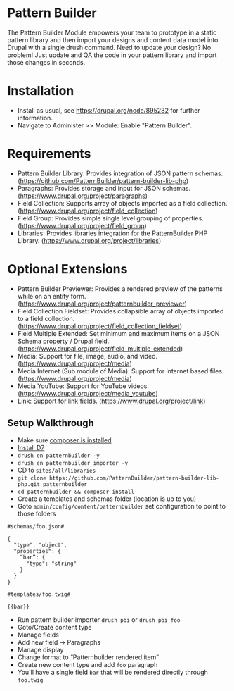 # Pattern Builder

The Pattern Builder Module empowers your team to prototype in a static pattern
library and then import your designs and content data model into Drupal with a
single drush command. Need to update your design? No problem! Just update and
QA the code in your pattern library and import those changes in seconds.

# Installation

* Install as usual, see https://drupal.org/node/895232 for further information.
* Navigate to Administer >> Module: Enable "Pattern Builder".

# Requirements

* Pattern Builder Library: Provides integration of JSON pattern schemas.
  (https://github.com/PatternBuilder/pattern-builder-lib-php)
* Paragraphs: Provides storage and input for JSON schemas.
  (https://www.drupal.org/project/paragraphs)
* Field Collection: Supports array of objects imported as a field collection.
  (https://www.drupal.org/project/field_collection)
* Field Group: Provides simple single level grouping of properties.
  (https://www.drupal.org/project/field_group)
* Libraries: Provides libraries integration for the PatternBuilder PHP Library.
  (https://www.drupal.org/project/libraries)

# Optional Extensions

* Pattern Builder Previewer: Provides a rendered preview of the patterns while
  on an entity form. (https://www.drupal.org/project/patternbuilder_previewer)
* Field Collection Fieldset: Provides collapsible array of objects imported to
  a field collection. (https://www.drupal.org/project/field_collection_fieldset)
* Field Multiple Extended: Set minimum and maximum items on a JSON Schema
  property / Drupal field.
  (https://www.drupal.org/project/field_multiple_extended)
* Media: Support for file, image, audio, and video.
  (https://www.drupal.org/project/media)
* Media Internet (Sub module of Media): Support for internet based files.
  (https://www.drupal.org/project/media)
* Media YouTube: Support for YouTube videos.
  (https://www.drupal.org/project/media_youtube)
* Link: Support for link fields. (https://www.drupal.org/project/link)


## Setup Walkthrough

- Make sure [composer is installed](https://getcomposer.org/doc/00-intro.md)
- [Install D7](https://www.drupal.org/drupal-7.0)
- `drush en patternbuilder -y`
- `drush en patternbuilder_importer -y`
- CD to `sites/all/libraries`
- `git clone https://github.com/PatternBuilder/pattern-builder-lib-php.git patternbuilder`
- `cd patternbuilder && composer install`
- Create a templates and schemas folder (location is up to you)
- Goto `admin/config/content/patternbuilder` set configuration to point to those folders

```
#schemas/foo.json#

{
  "type": "object",
  "properties": {
    “bar”: {
      "type": "string"
    }
  }
}
```
```
#templates/foo.twig#

{{bar}}
```

- Run pattern builder importer `drush pbi` or `drush pbi foo`
- Goto/Create content type
- Manage fields
- Add new field -> Paragraphs
- Manage display
- Change format to “Patternbuilder rendered item”
- Create new content type and add `foo` paragraph
- You'll have a single field `bar` that will be rendered directly through `foo.twig`
